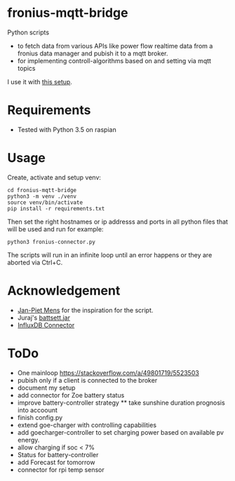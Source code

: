 # fronius-mqtt-bridge

Python scripts
* to fetch data from various APIs like power flow realtime data from a fronius data manager and pubish it to a mqtt broker.
* for implementing controll-algorithms based on and setting via mqtt topics

I use it with [this setup](doc/setup.md).

# Requirements
* Tested with Python 3.5 on raspian

# Usage
Create, activate and setup venv:

```
cd fronius-mqtt-bridge
python3 -m venv ./venv
source venv/bin/activate
pip install -r requirements.txt
```

Then set the right hostnames or ip addresss and ports in all python files that will be used and run for example:

```
python3 fronius-connector.py
```

The scripts will run in an infinite loop until an error happens or they are aborted via Ctrl+C.

# Acknowledgement
* [Jan-Piet Mens](https://jpmens.net/2013/03/10/visualizing-energy-consumption-with-mqtt/) for the inspiration for the script.
* Juraj's [battsett.jar](https://github.com/jandrassy/battsett)
* [InfluxDB Connector](https://thingsmatic.com/2017/03/02/influxdb-and-grafana-for-sensor-time-series/)

# ToDo

* One mainloop https://stackoverflow.com/a/49801719/5523503
* pubish only if a client is connected to the broker
* document my setup
* add connector for Zoe battery status
* improve battery-controller strategy
** take sunshine duration prognosis into accoount
* finish config.py
* extend goe-charger with controlling capabilities
* add goecharger-controller to set charging power based on available pv energy.
* allow charging if soc < 7%
* Status for battery-controller
* add Forecast for tomorrow
* connector for rpi temp sensor

